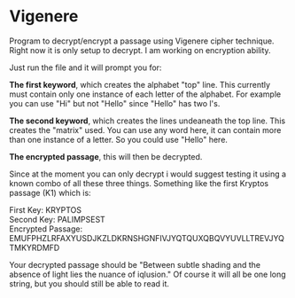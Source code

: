 # Vigenere
Program to decrypt/encrypt a passage using Vigenere cipher technique. Right now it is only setup to decrypt. I am working on encryption ability.

Just run the file and it will prompt you for:

<b>The first keyword</b>, which creates the alphabet "top" line. This currently must contain only one instance of each letter of the alphabet. For example you can use "Hi" but not "Hello" since "Hello" has two l's. 

<b>The second keyword</b>, which creates the lines undeaneath the top line. This creates the "matrix" used. You can use any word here, it can contain more than one instance of a letter. So you could use "Hello" here.

<b>The encrypted passage</b>, this will then be decrypted.

Since at the moment you can only decrypt i would suggest testing it using a known combo of all these three things. Something like the first Kryptos passage (K1) which is:

First Key: KRYPTOS <br>
Second Key: PALIMPSEST <br>
Encrypted Passage: EMUFPHZLRFAXYUSDJKZLDKRNSHGNFIVJYQTQUXQBQVYUVLLTREVJYQTMKYRDMFD <br>

Your decrypted passage should be "Between subtle shading and the absence of light lies the nuance of iqlusion." Of course it will all be one long string, but you should still be able to read it.

